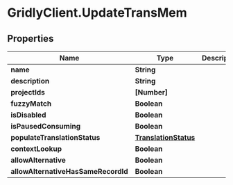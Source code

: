 # GridlyClient.UpdateTransMem

## Properties

Name | Type | Description | Notes
------------ | ------------- | ------------- | -------------
**name** | **String** |  | [optional] 
**description** | **String** |  | [optional] 
**projectIds** | **[Number]** |  | [optional] 
**fuzzyMatch** | **Boolean** |  | [optional] 
**isDisabled** | **Boolean** |  | [optional] 
**isPausedConsuming** | **Boolean** |  | [optional] 
**populateTranslationStatus** | [**TranslationStatus**](TranslationStatus.md) |  | [optional] 
**contextLookup** | **Boolean** |  | [optional] 
**allowAlternative** | **Boolean** |  | [optional] 
**allowAlternativeHasSameRecordId** | **Boolean** |  | [optional] 


